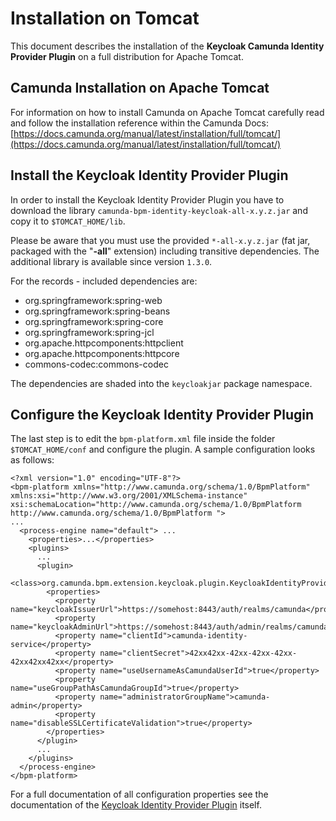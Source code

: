 # Installation on Tomcat
This document describes the installation of the **Keycloak Camunda Identity Provider Plugin** on a full distribution for Apache Tomcat.

## Camunda Installation on Apache Tomcat

For information on how to install Camunda on Apache Tomcat carefully read  and follow the installation reference within the Camunda Docs: [https://docs.camunda.org/manual/latest/installation/full/tomcat/](https://docs.camunda.org/manual/latest/installation/full/tomcat/)

## Install the Keycloak Identity Provider Plugin

In order to install the Keycloak Identity Provider Plugin you have to download the library ``camunda-bpm-identity-keycloak-all-x.y.z.jar`` and copy it to ``$TOMCAT_HOME/lib``.

Please be aware that you must use the provided ``*-all-x.y.z.jar`` (fat jar, packaged with the "**-all**" extension) including transitive dependencies. The additional library is available since version ``1.3.0``.

For the records - included dependencies are:

* org.springframework:spring-web
* org.springframework:spring-beans
* org.springframework:spring-core
* org.springframework:spring-jcl
* org.apache.httpcomponents:httpclient
* org.apache.httpcomponents:httpcore
* commons-codec:commons-codec

The dependencies are shaded into the ``keycloakjar`` package namespace.

## Configure the Keycloak Identity Provider Plugin

The last step is to edit the ``bpm-platform.xml`` file inside the folder ``$TOMCAT_HOME/conf`` and configure the plugin. A sample configuration looks as follows:

	<?xml version="1.0" encoding="UTF-8"?>
	<bpm-platform xmlns="http://www.camunda.org/schema/1.0/BpmPlatform"
	xmlns:xsi="http://www.w3.org/2001/XMLSchema-instance"
	xsi:schemaLocation="http://www.camunda.org/schema/1.0/BpmPlatform http://www.camunda.org/schema/1.0/BpmPlatform ">
	...
	  <process-engine name="default"> ...
	    <properties>...</properties>
	    <plugins>
	      ...
	      <plugin>
	        <class>org.camunda.bpm.extension.keycloak.plugin.KeycloakIdentityProviderPlugin</class>
	        <properties>
	          <property name="keycloakIssuerUrl">https://somehost:8443/auth/realms/camunda</property>
	          <property name="keycloakAdminUrl">https://somehost:8443/auth/admin/realms/camunda</property>
	          <property name="clientId">camunda-identity-service</property>
	          <property name="clientSecret">42xx42xx-42xx-42xx-42xx-42xx42xx42xx</property>
	          <property name="useUsernameAsCamundaUserId">true</property>
	          <property name="useGroupPathAsCamundaGroupId">true</property>
	          <property name="administratorGroupName">camunda-admin</property>
	          <property name="disableSSLCertificateValidation">true</property>
	        </properties>
	      </plugin>
	      ...
	    </plugins>
	  </process-engine>
	</bpm-platform>

For a full documentation of all configuration properties see the documentation of the [Keycloak Identity Provider Plugin](https://github.com/camunda/camunda-bpm-identity-keycloak) itself.
